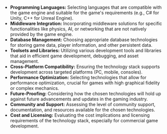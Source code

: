 - **Programming Languages:** Selecting languages that are compatible with the game engine and suitable for the game's requirements (e.g., C# for Unity, C++ for Unreal Engine).
- **Middleware Integration:** Incorporating middleware solutions for specific functionalities like physics, AI, or networking that are not natively provided by the game engine.
- **Database Management:** Choosing appropriate database technologies for storing game data, player information, and other persistent data.
- **Toolsets and Libraries:** Utilizing various development tools and libraries that aid in efficient game development, debugging, and asset management.
- **Cross-Platform Compatibility:** Ensuring the technology stack supports development across targeted platforms (PC, mobile, consoles).
- **Performance Optimization:** Selecting technologies that allow for performance optimization, crucial for games with high graphical fidelity or complex mechanics.
- **Future-Proofing:** Considering how the chosen technologies will hold up against future advancements and updates in the gaming industry.
- **Community and Support:** Assessing the level of community support, documentation, and resources available for the chosen technologies.
- **Cost and Licensing:** Evaluating the cost implications and licensing requirements of the technology stack, especially for commercial game development.